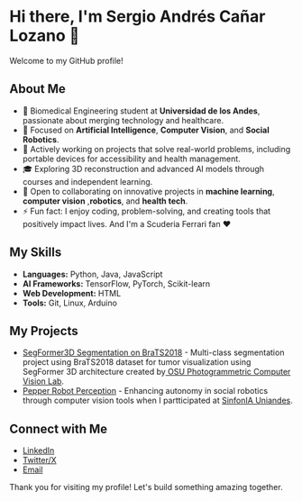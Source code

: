 # Hi there, I'm Sergio Andrés Cañar Lozano 👋  

Welcome to my GitHub profile!  

## About Me  

- 🌱 Biomedical Engineering student at **Universidad de los Andes**, passionate about merging technology and healthcare.  
- 🤖 Focused on **Artificial Intelligence**, **Computer Vision**, and **Social Robotics**.  
- 💼 Actively working on projects that solve real-world problems, including portable devices for accessibility and health management.  
- 🎓 Exploring 3D reconstruction and advanced AI models through courses and independent learning.  
- 🤝 Open to collaborating on innovative projects in **machine learning**, **computer vision** ,**robotics**, and **health tech**.  
- ⚡ Fun fact: I enjoy coding, problem-solving, and creating tools that positively impact lives. And I'm a Scuderia Ferrari fan ❤️ 

## My Skills  

- **Languages:** Python, Java, JavaScript
- **AI Frameworks:** TensorFlow, PyTorch, Scikit-learn  
- **Web Development:** HTML  
- **Tools:** Git, Linux, Arduino  

## My Projects  

- [SegFormer3D Segmentation on BraTS2018](https://github.com/sergiocanar/mask2former-segmentation) - Multi-class segmentation project using BraTS2018 dataset for tumor visualization using SegFormer 3D architecture created by[ OSU Photogrammetric Computer Vision Lab](https://github.com/OSUPCVLab).  
- [Pepper Robot Perception](https://github.com/SinfonIAUniandes/perception_utilities) - Enhancing autonomy in social robotics through computer vision tools when I partticipated at [SinfonIA Uniandes](https://github.com/SinfonIAUniandes).  

## Connect with Me  

- [LinkedIn](www.linkedin.com/in/sergiocanarl)  
- [Twitter/X](https://x.com/sergio_canar)  
- [Email](mailto:s.canar@uniandes.edu.co)  

Thank you for visiting my profile! Let's build something amazing together.  
